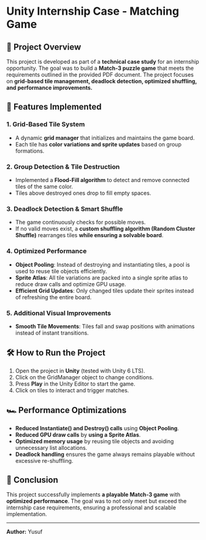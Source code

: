 # Unity Internship Case - Matching Game

## 📌 Project Overview
This project is developed as part of a **technical case study** for an internship opportunity. The goal was to build a **Match-3 puzzle game** that meets the requirements outlined in the provided PDF document. The project focuses on **grid-based tile management, deadlock detection, optimized shuffling, and performance improvements.**

## 🎯 Features Implemented
### **1. Grid-Based Tile System**
- A dynamic **grid manager** that initializes and maintains the game board.
- Each tile has **color variations and sprite updates** based on group formations.

### **2. Group Detection & Tile Destruction**
- Implemented a **Flood-Fill algorithm** to detect and remove connected tiles of the same color.
- Tiles above destroyed ones drop to fill empty spaces.

### **3. Deadlock Detection & Smart Shuffle**
- The game continuously checks for possible moves.
- If no valid moves exist, a **custom shuffling algorithm (Random Cluster Shuffle)** rearranges tiles **while ensuring a solvable board**.

### **4. Optimized Performance**
- **Object Pooling**: Instead of destroying and instantiating tiles, a pool is used to reuse tile objects efficiently.
- **Sprite Atlas**: All tile variations are packed into a single sprite atlas to reduce draw calls and optimize GPU usage.
- **Efficient Grid Updates**: Only changed tiles update their sprites instead of refreshing the entire board.

### **5. Additional Visual Improvements**
- **Smooth Tile Movements**: Tiles fall and swap positions with animations instead of instant transitions.

## 🛠 How to Run the Project
1. Open the project in **Unity** (tested with Unity 6 LTS).
2. Click on the GridManager object to change conditions.
3. Press **Play** in the Unity Editor to start the game.
4. Click on tiles to interact and trigger matches.

## 🏎️ Performance Optimizations
- **Reduced Instantiate() and Destroy() calls** using **Object Pooling**.
- **Reduced GPU draw calls** by **using a Sprite Atlas**.
- **Optimized memory usage** by reusing tile objects and avoiding unnecessary list allocations.
- **Deadlock handling** ensures the game always remains playable without excessive re-shuffling.

## 📩 Conclusion
This project successfully implements **a playable Match-3 game** with **optimized performance**. The goal was to not only meet but exceed the internship case requirements, ensuring a professional and scalable implementation.

---
**Author:** Yusuf

